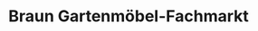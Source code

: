 ---
title: "Braun Gartenmöbel-Fachmarkt"
url: /kusterdingen/braun-gartenmoebel-fachmarkt/
shop: Möbel
---